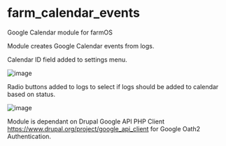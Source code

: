 # farm_calendar_events
Google Calendar module for farmOS 

Module creates Google Calendar events from logs.

Calendar ID field added to settings menu.

![image](https://user-images.githubusercontent.com/63633329/169897971-9135347c-1d28-4e10-a800-537332a6621e.png)

Radio buttons added to logs to select if logs should be added to calendar based on status.

![image](https://user-images.githubusercontent.com/63633329/169898173-060fbe5e-ccf8-4b48-9233-acb34cfeb08c.png)

Module is dependant on Drupal Google API PHP Client https://www.drupal.org/project/google_api_client for Google Oath2 Authentication.
